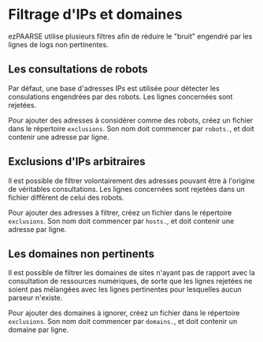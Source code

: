 # Filtrage d'IPs et domaines #

ezPAARSE utilise plusieurs filtres afin de réduire le "bruit" engendré par les lignes de logs non pertinentes.

## Les consultations de robots ##
Par défaut, une base d'adresses IPs est utilisée pour détecter les consulations engendrées par des robots. Les lignes concernées sont rejetées.

Pour ajouter des adresses à considérer comme des robots, créez un fichier dans le répertoire `exclusions`. Son nom doit commencer par `robots.`, et doit contenir une adresse par ligne.

## Exclusions d'IPs arbitraires ##
Il est possible de filtrer volontairement des adresses pouvant être à l'origine de véritables consultations. Les lignes concernées sont rejetées dans un fichier différent de celui des robots.

Pour ajouter des adresses à filtrer, créez un fichier dans le répertoire `exclusions`. Son nom doit commencer par `hosts.`, et doit contenir une adresse par ligne.

## Les domaines non pertinents ##
Il est possible de filtrer les domaines de sites n'ayant pas de rapport avec la consultation de ressources numériques, de sorte que les lignes rejetées ne soient pas mélangées avec les lignes pertinentes pour lesquelles aucun parseur n'existe.

Pour ajouter des domaines à ignorer, créez un fichier dans le répertoire `exclusions`. Son nom doit commencer par `domains.`, et doit contenir un domaine par ligne.
